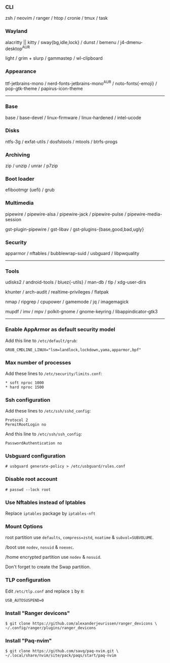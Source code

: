 ### CLI
zsh / neovim / ranger / htop / cronie / tmux / task

### Wayland
alacritty || kitty / sway{bg,idle,lock} / dunst / bemenu / j4-dmenu-desktop<sup>AUR</sup>

light / grim + slurp / gammastep / wl-clipboard

### Appearance
ttf-jetbrains-mono / nerd-fonts-jetbrains-mono<sup>AUR</sup> / noto-fonts{-emoji} / pop-gtk-theme / papirus-icon-theme

---
### Base
base / base-devel / linux-firmware / linux-hardened / intel-ucode

### Disks
ntfs-3g / exfat-utils / dosfstools / mtools / btrfs-progs

### Archiving
zip / unzip / unrar / p7zip

### Boot loader
efibootmgr (uefi) / grub

### Multimedia
pipewire / pipewire-alsa / pipewire-jack / pipewire-pulse / pipewire-media-session

gst-plugin-pipewire / gst-libav / gst-plugins-{base,good,bad,ugly}

### Security
apparmor / nftables / bubblewrap-suid / usbguard / libpwquality

---
### Tools
udisks2 / android-tools / bluez{-utils} / man-db / tlp / xdg-user-dirs

khunter / arch-audit / realtime-privileges / flatpak

nmap / ripgrep / cpupower / gamemode / jq / imagemagick

mupdf / imv / mpv / polkit-gnome / gnome-keyring / libappindicator-gtk3

---
### Enable AppArmor as default security model
Add this line to `/etc/default/grub`:
```
GRUB_CMDLINE_LINUX="lsm=landlock,lockdown,yama,apparmor,bpf"
```

### Max number of processes
Add these lines to `/etc/security/limits.conf`:
```
* soft nproc 1000
* hard nproc 1500
```

### Ssh configuration
Add these lines to `/etc/ssh/sshd_config`:
```
Protocol 2
PermitRootLogin no
```
And this line to `/etc/ssh/ssh_config`:
```
PasswordAuthentication no
```

### Usbguard configuration
```
# usbguard generate-policy > /etc/usbguard/rules.conf
```

### Disable root account
```
# passwd --lock root
```

### Use Nftables instead of Iptables
Replace `iptables` package by `iptables-nft`

### Mount Options
root partition use `defaults`, `compress=zstd`, `noatime` & `subvol=SUBVOLUME`.

/boot use `nodev`, `nosuid` & `noexec`.

/home encrypted partition use `nodev` & `nosuid`.

Don't forget to create the Swap partition.

### TLP configuration
Edit `/etc/tlp.conf` and replace `1` by `0`:
```
USB_AUTOSUSPEND=0
```

### Install "Ranger devicons"
```
$ git clone https://github.com/alexanderjeurissen/ranger_devicons \
~/.config/ranger/plugins/ranger_devicons
```

### Install "Paq-nvim"
```
$ git clone https://github.com/savq/paq-nvim.git \
~/.local/share/nvim/site/pack/paqs/start/paq-nvim
```
